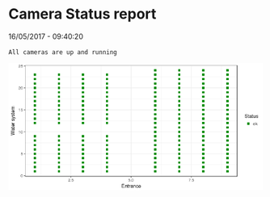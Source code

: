 Camera Status report
================
16/05/2017 - 09:40:20

    All cameras are up and running

![](camreport_files/figure-markdown_github/unnamed-chunk-2-1.png)
